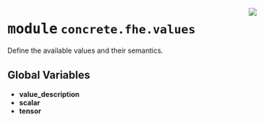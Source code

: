 <!-- markdownlint-disable -->

<a href="../../../compilers/concrete-compiler/compiler/lib/Bindings/Python/concrete/fhe/values/__init__.py#L0"><img align="right" style="float:right;" src="https://img.shields.io/badge/-source-cccccc?style=flat-square"></a>

# <kbd>module</kbd> `concrete.fhe.values`
Define the available values and their semantics. 

**Global Variables**
---------------
- **value_description**
- **scalar**
- **tensor**


